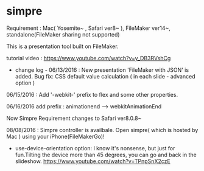# simpre
Requirement : Mac( Yosemite~ , Safari ver8~ ), FileMaker ver14~, standalone(FileMaker sharing not supported)

This is a presentation tool built on FileMaker.

tutorial video : https://www.youtube.com/watch?v=y_DB3RVshCg

- change log -
06/13/2016 :
New presentation 'FileMaker with JSON' is added.
Bug fix: CSS default value calculation ( in each slide - advanced option )

06/15/2016 : 
Add '-webkit-' prefix to flex and some other properties.

06/16/2016
add prefix : animationend --> webkitAnimationEnd

Now
Simpre Requirement changes to 
Safari ver8.0.8~

08/08/2016 : 
Simpre controller is availbale.
Open simpre( which is hosted by Mac ) using your iPhone(FileMakerGo)!
 
 * use-device-orientation option:
 I know it's nonsense, but just for fun.Tilting the device more than 45 degrees, you can go and back in the slideshow.
https://www.youtube.com/watch?v=TPnpSnX2czE
 